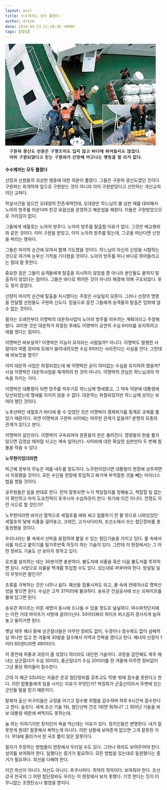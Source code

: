 ```yaml
---
layout: post
title: 수수께끼는 모두 풀렸다
author: drkim
date: 2014-04-23 21:20:16 +0900
tags: [컬럼]
---
```


![](/files/attach/images/199/288/467/11111.jpg) 

  


**수수께끼는 모두 풀렸다** 

  


선장과 선원들의 괴상한 행동에 대한 의문이 풀렸다. 그들은 구원파 광신도였던 것이다. 구원파는 회개하여 앞으로 구원받는 것이 아니라 이미 구원받았다고 선언하는 개신교의 이단 교파다.

  


학살사건을 일으킨 오대양의 잔존세력인데, 오대양은 하느님의 물 심판 때를 대비해서 노아의 방주를 띄운다며 한강 유람선을 운영하고 해운업을 해왔다. 이들은 구원받았으므로 거리낌이 없다.

  


그들에게 세월호는 노아의 방주다. 노아의 방주를 탈출할 이유가 없다. 그것은 배교행위와 같은 것이다. 이미 구원을 받았고, 이미 노아의 방주를 탔는데, 그곳을 떠난다면 신앙을 버리는 행위다.

  


그들은 마지막 순간에 모여서 함께 기도했을 것이다. 하느님이 자신의 신앙을 시험하는 것으로 여기며 눈부신 기적을 기다렸을 것이다. 노아의 방주를 떠나 바다로 뛰어들라고는 절대 말 못한다. 

  


중요한 점은 그들이 승객들에게 탈출을 지시하지 않았을 뿐 아니라 본인들도 끝까지 탈출하지 않았다는 점이다. 그들은 바다로 뛰어든 것이 아니라 해경에 의해 구조되었다. 옷도 젖지 않았다.

  


선장이 마지막 순간에 탈출을 지시했다는 주장은 사실일지 모른다. 그러나 선장의 명령을 전달할 선원들도 구원파 신도다. 믿음으로 뭉친 그들에게 승객들의 탈출은 입밖에 낼 수 없는 것이다. 

  


필자는 오래전부터 이명박의 대운하사업이 노아의 방주를 띄우려는 계획이라고 주장해왔다. 괴이한 것은 대운하가 좌절된 후에도 이명박이 공연히 수심 6미터를 유지하려고 애를 썼다는 점이다. 

  


이명박은 바보일까? 이명박은 지능이 모자라는 사람일까? 아니다. 이명박도 멀쩡한 사람이라 여름 장마에 모래가 쓸려내려오면 수심 6미터는 사라진다는 사실을 안다. 그런데 왜 바보짓을 했지? 

  


이미 대운하 사업은 좌절되었는데 왜 이명박은 굳이 의미없는 수심을 유지하려 했을까? 사실 이명박은 대운하사업을 재개하려 한 것이 아니다. 이명박의 관심은 하느님과의 약속을 지키는 거다. 

  


이명박은 대통령이 되면 방주를 띄우기로 하느님께 맹세했고, 그 약속 덕분에 대통령에 당선되었는데 맹세를 지키지 않을 수 없다. 대운하는 좌절되었지만 하느님께 성의는 보여야 했던 것이다. 

  


노후선박인 세월호가 바다에 뜰 수 있었던 것은 이명박이 경제위기를 핑계로 규제를 풀었기 때문이다. 과연 이명박과 구원파 사이에는 아무런 관계가 없을까? 분명히 모종의 관계가 있다고 본다. 

  


이명박이 살인자다. 이명박이 구속되어야 원혼들의 한은 풀려진다. 영령들의 한을 풀지 않으면 김영삼 때처럼 사고는 계속 일어난다. 사이비에 대한 확실한 심판만이 두 번째 침몰을 막을 수 있다.

  


  


**노무현이었더라면**

  


박근혜 정부의 무능은 혀를 내두를 정도이다. 노무현이었다면 대통령이 현장에 상주하면서 지휘했을 것이다. 모든 수단을 현장에 투입하고 봐가며 부적절한 것을 빼는 마이너스법을 썼을 것이다. 

  


공무원들은 일을 반대로 한다. 먼저 잘못되면 누가 책임질지를 정해놓고, 책잡힐 일 없는지 확인하고 마치 도쿄전력이 후쿠시마 수습하듯이 한다. 위기에 이건 아니다. 전쟁도 이런 식으로 할 것인가? 

  


노무현이라면 바지선 열척으로 세월호를 에워 싸고 침몰하기 전 물 밖으로 나와있었던 세월호의 닻에 쇠줄을 걸어놓고, 크레인, 고가사다리차, 조선소에서 쓰는 첨단장비를 총동원했을 것이다. 

  


우리나라는 물 속에서 선박을 용접하여 붙일 수 있는 첨단기술을 가지고 있다. 물 속에서 쇠를 자르고 붙이기를 밀가루반죽 하듯이 하는 기술이 있다. 그런데 이 현장에서는 그 어떤 장비도 기술도 선 보이지 못하고 있다. 

  


로프를 설치하는 데는 30분이면 충분하다. 불도저에 쇠줄을 묶은 다음 불도저를 투하하면 된다. 사방으로 쇠줄을 백개쯤 투입할 수도 있다. 있는대로 퍼부어야 한다. 망설일 일이 무엇이란 말인가? 

  


조류를 극복하는 것은 너무나 쉽다. 폐선을 침몰시켜도 되고, 물 속에 컨테이너로 명박산성을 쌓으면 된다. 수심은 고작 37미터에 불과하다. 송유관 건설공사에 쓰는 쇠파이프를 물에 담그면 된다. 

  


송유관 파이프는 어른 세명이 동시에 드나들 수 있을 정도로 널널하다. 여수화학단지에는 이런 거대 파이프가 사방에 굴러다닌다. 50미터짜리 파이프 비스듬히 경사지게 눕혀놓고 들어가면 된다. 

  


옛날 제주 해녀 중에 상군잠녀들은 아무런 장비도 없이, 수경이나 잠수복도 없이 삼베적삼 하나만 입고 한 겨울에 30발을 잠수해서 미역과 전복을 캤다고 한다. 해녀의 신장이 1미터 60센티라면 48미터다. 

  


이 증언에 허풍과 과장이 좀 섞였다 하더라도 대단한 기술이다. 과장을 감안해도 제주 해녀는 상군잠녀가 수심 30미터, 중군잠녀가 수심 20미터를 한 겨울에 아무런 장비없이 그냥 풍덩 뛰어들어 잠수한다. 

  


근데 이 해군 SSU라는 자들은 온갖 첨단장비를 갖추고도 10분 밖에 잠수를 못한다고 한다. 이런 밥통들에게 일을 시키는 이유가 무엇인가? 박정희가 군출신이라서 주변에 있는 군인들 말을 믿기 때문이다. 

  


탈북자 출신 머구리들은 규정을 어기고 잠수병 위험을 감수하며 하루 6시간씩 잠수한다고 한다. 슬프다. 세계 조선 기술 1위, 첨단선박 건조 1위면 뭐하나? 그 뛰어난 기술을 바보 대통령 때문에 써먹지도 못하는데. 

  


늘 하는 이야기지만 정치인이 욕을 먹는데는 이유가 있다. 정치인들은 변명한다. 내가 잘못한게 뭔데? 잘못해서 욕먹는게 아니다. 이런 상황에 보여준게 없으면 그게 잘못한 거다. 무대에 올라가서 한 곡조 뽑지 않은 잘못이다. 

  


필자가 주장하는 방법들이 현장에서 무리일 수도 있다. 그러나 뭐라도 보여주어야 한다. 성의를 보여줘야 한다. 일했다는 증거가 필요하다. 모든 방법을 있는대로 동원했다는 증거가 필요하다. 최선을 다해야 한다. 

  


이건 최선이 아니다. 차선도 아니다. 후쿠시마다. 최악의 최악이다. 보여줘야 한다. 조선강국 한국의 그 어떤 첨단장비도 우리는 이 현장에서 보지 못했다. 기껏 한다는 짓이 터무니없는 조명탄쇼나 벌였을 뿐이다.
